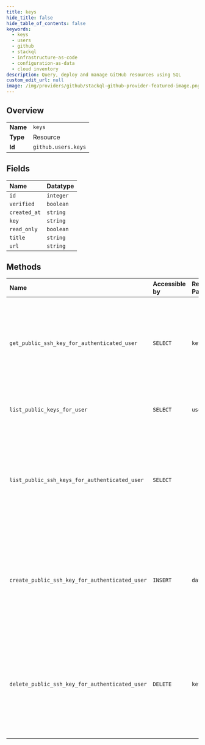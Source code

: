 ```yaml
---
title: keys
hide_title: false
hide_table_of_contents: false
keywords:
  - keys
  - users
  - github    
  - stackql
  - infrastructure-as-code
  - configuration-as-data
  - cloud inventory
description: Query, deploy and manage GitHub resources using SQL
custom_edit_url: null
image: /img/providers/github/stackql-github-provider-featured-image.png
---
```

  
    

## Overview
<table><tbody>
<tr><td><b>Name</b></td><td><code>keys</code></td></tr>
<tr><td><b>Type</b></td><td>Resource</td></tr>
<tr><td><b>Id</b></td><td><code>github.users.keys</code></td></tr>
</tbody></table>

## Fields
| Name | Datatype |
|:-----|:---------|
| `id` | `integer` |
| `verified` | `boolean` |
| `created_at` | `string` |
| `key` | `string` |
| `read_only` | `boolean` |
| `title` | `string` |
| `url` | `string` |
## Methods
| Name | Accessible by | Required Params | Description |
|:-----|:--------------|:----------------|:------------|
| `get_public_ssh_key_for_authenticated_user` | `SELECT` | `key_id` | View extended details for a single public SSH key. Requires that you are authenticated via Basic Auth or via OAuth with at least `read:public_key` [scope](https://docs.github.com/apps/building-oauth-apps/understanding-scopes-for-oauth-apps/). |
| `list_public_keys_for_user` | `SELECT` | `username` | Lists the _verified_ public SSH keys for a user. This is accessible by anyone. |
| `list_public_ssh_keys_for_authenticated_user` | `SELECT` |  | Lists the public SSH keys for the authenticated user's GitHub account. Requires that you are authenticated via Basic Auth or via OAuth with at least `read:public_key` [scope](https://docs.github.com/apps/building-oauth-apps/understanding-scopes-for-oauth-apps/). |
| `create_public_ssh_key_for_authenticated_user` | `INSERT` | `data__key` | Adds a public SSH key to the authenticated user's GitHub account. Requires that you are authenticated via Basic Auth, or OAuth with at least `write:public_key` [scope](https://docs.github.com/apps/building-oauth-apps/understanding-scopes-for-oauth-apps/). |
| `delete_public_ssh_key_for_authenticated_user` | `DELETE` | `key_id` | Removes a public SSH key from the authenticated user's GitHub account. Requires that you are authenticated via Basic Auth or via OAuth with at least `admin:public_key` [scope](https://docs.github.com/apps/building-oauth-apps/understanding-scopes-for-oauth-apps/). |
